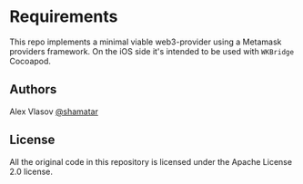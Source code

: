 # Requirements

This repo implements a minimal viable web3-provider using a Metamask providers framework. On the iOS side it's intended to be used with `WKBridge` Cocoapod.

## Authors

Alex Vlasov [@shamatar](https://github.com/shamatar)

## License

All the original code in this repository is licensed under the Apache License 2.0 license.
